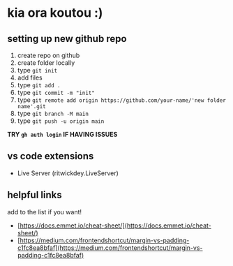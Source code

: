 # kia ora koutou :)

## setting up new github repo

1. create repo on github
2. create folder locally
3. type `git init`
4. add files
5. type `git add .`
6. type `git commit -m "init"`
7. type `git remote add origin https://github.com/your-name/'new folder name'.git`
8. type `git branch -M main`
9. type `git push -u origin main`

**TRY `gh auth login` IF HAVING ISSUES**

## vs code extensions

- Live Server (ritwickdey.LiveServer)

## helpful links

add to the list if you want!

- [https://docs.emmet.io/cheat-sheet/](https://docs.emmet.io/cheat-sheet/)
- [https://medium.com/frontendshortcut/margin-vs-padding-c1fc8ea8bfaf](https://medium.com/frontendshortcut/margin-vs-padding-c1fc8ea8bfaf)
